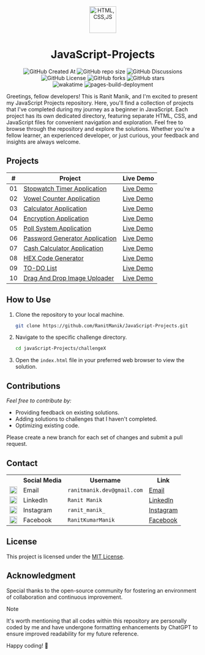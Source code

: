 <div align="center">

<img height="70px" src="https://skillicons.dev/icons?i=html,css,js" alt="HTML,CSS,JS"/>

# JavaScript-Projects

    
  ![GitHub Created At](https://img.shields.io/github/created-at/RanitManik/JavaScript-Projects)
  ![GitHub repo size](https://img.shields.io/github/repo-size/RanitManik/JavaScript-Projects)
  ![GitHub Discussions](https://img.shields.io/github/discussions/RanitManik/JavaScript-Projects)
  ![GitHub License](https://img.shields.io/github/license/RanitManik/JavaScript-Projects)
  ![GitHub forks](https://img.shields.io/github/forks/RanitManik/JavaScript-Projects?style=default)
  ![GitHub stars](https://img.shields.io/github/stars/RanitManik/JavaScript-Projects?style=default)
  <br/>
  ![wakatime](https://wakatime.com/badge/github/RanitManik/JavaScript-Projects.svg)
  ![pages-build-deployment](https://github.com/RanitManik/JavaScript-Projects/actions/workflows/pages/pages-build-deployment/badge.svg)
</div>

Greetings, fellow developers! This is Ranit Manik, and I'm excited to present my JavaScript Projects repository. Here,
you'll find a collection of projects that I've completed during my journey as a beginner in JavaScript. Each project has
its own dedicated directory, featuring separate HTML, CSS, and JavaScript files for convenient navigation and
exploration.
Feel free to browse through the repository and explore the solutions. Whether you're a fellow learner, an experienced
developer, or just curious, your feedback and insights are always welcome.

## Projects

| #  | Project                                                                                                                                | Live Demo                                                                                                           |
|:--:|----------------------------------------------------------------------------------------------------------------------------------------|---------------------------------------------------------------------------------------------------------------------|
| 01 | [Stopwatch Timer Application](https://github.com/RanitManik/JavaScript-Projects/tree/main/01.%20Stopwatch%20Timer%20Application)       | [Live Demo](https://ranitmanik.github.io/JavaScript-Projects/01.%20Stopwatch%20Timer%20Application/index.html)      |
| 02 | [Vowel Counter Application](https://github.com/RanitManik/JavaScript-Projects/tree/main/02.%20Vowel%20Counter%20Application)           | [Live Demo](https://ranitmanik.github.io/JavaScript-Projects/02.%20Vowel%20Counter%20Application/index.html)        |
| 03 | [Calculator Application](https://github.com/RanitManik/JavaScript-Projects/tree/main/03.%20Calculator%20Application)                   | [Live Demo](https://ranitmanik.github.io/JavaScript-Projects/03.%20Calculator%20Application/index.html)             |
| 04 | [Encryption Application](https://github.com/RanitManik/JavaScript-Projects/tree/main/04.%20Encryption%20Application)                   | [Live Demo](https://ranitmanik.github.io/JavaScript-Projects/04.%20Encryption%20Application/index.html)             |
| 05 | [Poll System Application](https://github.com/RanitManik/JavaScript-Projects/tree/main/05.%20Poll%20System%20Application)               | [Live Demo](https://ranitmanik.github.io/JavaScript-Projects/05.%20Poll%20System%20Application/index.html)          |
| 06 | [Password Generator Application](https://github.com/RanitManik/JavaScript-Projects/tree/main/06.%20Password%20Generator%20Application) | [Live Demo](https://ranitmanik.github.io/JavaScript-Projects/06.%20Password%20Generator%20Application/index.html)   |
| 07 | [Cash Calculator Application](https://github.com/RanitManik/JavaScript-Projects/tree/main/07.%20Cash%20Calculator%20Application)       | [Live Demo](https://ranitmanik.github.io/JavaScript-Projects/07.%20Cash%20Calculator%20Application/index.html)      |
| 08 | [HEX Code Generator](https://github.com/RanitManik/JavaScript-projects/tree/main/08.%20HEX%20Code%20Generator)                         | [Live Demo](https://ranitmanik.github.io/JavaScript-Projects/08.%20HEX%20Code%20Generator/index.html)               |
| 09 | [TO-DO List](https://github.com/RanitManik/JavaScript-projects/tree/main/09.%20TO-DO%20List)                                           | [Live Demo](https://ranitmanik.github.io/JavaScript-Projects/09.%20TO-DO%20List/index.html)                         |
| 10 | [Drag And Drop Image Uploader](https://github.com/RanitManik/JavaScript-projects/tree/main/10.%20Drag%20And%20Drop%20Image%20Uploader) | [Live Demo](https://ranitmanik.github.io/JavaScript-Projects/10.%20Drag%20And%20Drop%20Image%20Uploader/index.html) |

## How to Use

1. Clone the repository to your local machine.
   ```bash
   git clone https://github.com/RanitManik/JavaScript-Projects.git
   ```

2. Navigate to the specific challenge directory.
   ```bash
   cd javaScript-Projects/challengeX
   ```
3. Open the `index.html` file in your preferred web browser to view the solution.

## Contributions

_Feel free to contribute by:_

- Providing feedback on existing solutions.
- Adding solutions to challenges that I haven't completed.
- Optimizing existing code.

Please create a new branch for each set of changes and submit a pull request.

## Contact

<table>
  <tr>
    <th></th>
    <th>Social Media</th>
    <th>Username</th>
    <th>Link</th>
  </tr>
  <tr>
    <td><img src="https://cdn4.iconfinder.com/data/icons/social-media-logos-6/512/112-gmail_email_mail-512.png" width="20" /></td>
    <td>Email</td>
    <td><code>ranitmanik.dev@gmail.com</code></td>
    <td><a href="mailto:ranitmanik.dev@gmail.com" target="_blank">Email</a></td>
  </tr>
  <tr>
    <td><img src="https://upload.wikimedia.org/wikipedia/commons/thumb/c/ca/LinkedIn_logo_initials.png/480px-LinkedIn_logo_initials.png" width="20" /></td>
    <td>LinkedIn</td>
    <td><code>Ranit Manik</code></td>
    <td><a href="https://www.linkedin.com/in/ranit-manik/" target="_blank">LinkedIn</a></td>
  </tr>
  <tr>
    <td><img src="https://upload.wikimedia.org/wikipedia/commons/thumb/a/a5/Instagram_icon.png/600px-Instagram_icon.png" width="20" /></td>
    <td>Instagram</td>
    <td><code>ranit_manik_</code></td>
    <td><a href="https://www.instagram.com/ranit_manik_/" target="_blank">Instagram</a></td>
  </tr>
  <tr>
    <td><img src="https://upload.wikimedia.org/wikipedia/commons/6/6c/Facebook_Logo_2023.png" width="20" /></td>
    <td>Facebook</td>
    <td><code>RanitKumarManik</code></td>
    <td><a href="https://www.facebook.com/RanitKumarManik/" target="_blank">Facebook</a></td>
</tr>
</table>

## License

This project is licensed under the [MIT License](LICENSE).

## Acknowledgment

Special thanks to the open-source community for fostering an environment of
collaboration and continuous improvement.

> [!NOTE]
>
> It's worth mentioning that all codes within this repository are personally coded by me and have undergone formatting
> enhancements by ChatGPT to ensure improved readability for my future reference.

Happy coding! 🚀
